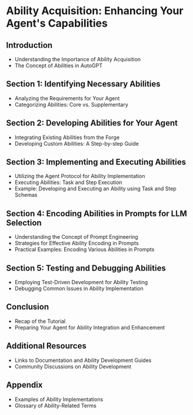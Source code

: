 # Ability Acquisition: Enhancing Your Agent's Capabilities

## Introduction
- Understanding the Importance of Ability Acquisition
- The Concept of Abilities in AutoGPT

## Section 1: Identifying Necessary Abilities
- Analyzing the Requirements for Your Agent
- Categorizing Abilities: Core vs. Supplementary

## Section 2: Developing Abilities for Your Agent
- Integrating Existing Abilities from the Forge
- Developing Custom Abilities: A Step-by-step Guide

## Section 3: Implementing and Executing Abilities
- Utilizing the Agent Protocol for Ability Implementation
- Executing Abilities: Task and Step Execution
- Example: Developing and Executing an Ability using Task and Step Schemas

## Section 4: Encoding Abilities in Prompts for LLM Selection
- Understanding the Concept of Prompt Engineering
- Strategies for Effective Ability Encoding in Prompts
- Practical Examples: Encoding Various Abilities in Prompts

## Section 5: Testing and Debugging Abilities
- Employing Test-Driven Development for Ability Testing
- Debugging Common Issues in Ability Implementation

## Conclusion
- Recap of the Tutorial
- Preparing Your Agent for Ability Integration and Enhancement

## Additional Resources
- Links to Documentation and Ability Development Guides
- Community Discussions on Ability Development

## Appendix
- Examples of Ability Implementations
- Glossary of Ability-Related Terms


